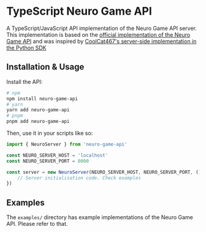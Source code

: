 # TypeScript Neuro Game API

A TypeScript/JavaScript API implementation of the Neuro Game API server. This implementation is based on the [official implementation of the Neuro Game API](https://github.com/VedalAI/neuro-sdk/blob/main/API/SPECIFICATION.md) and was inspired by [CoolCat467's server-side implementation in the Python SDK](https://github.com/CoolCat467/Neuro-API/blob/main/src/neuro_api/server.py)

## Installation & Usage

Install the API:

```bash
# npm
npm install neuro-game-api
# yarn
yarn add neuro-game-api
# pnpm
pnpm add neuro-game-api
```

Then, use it in your scripts like so:

```ts
import { NeuroServer } from 'neuro-game-api'

const NEURO_SERVER_HOST = 'localhost'
const NEURO_SERVER_PORT = 8000

const server = new NeuroServer(NEURO_SERVER_HOST, NEURO_SERVER_PORT, () => {
    // Server initialisation code. Check examples
})
```

## Examples

The `examples/` directory has example implementations of the Neuro Game API. Please refer to that.
